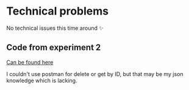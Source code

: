 # Technical problems
No technical issues this time around :sparkles:
## Code from experiment 2
[Can be found here](https://github.com/MartinKydland/dat250/tree/master/expa4/expa4-exp2/counters)

I couldn't use postman for delete or get by ID, but that may be my json knowledge which is lacking.
